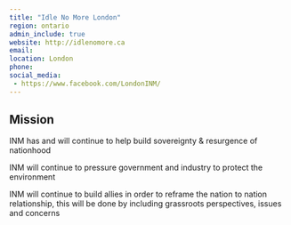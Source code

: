 ```yaml
---
title: "Idle No More London"
region: ontario
admin_include: true
website: http://idlenomore.ca
email: 
location: London
phone: 
social_media: 
 - https://www.facebook.com/LondonINM/
---
```


## Mission

INM has and will continue to help build sovereignty & resurgence of nationhood

INM will continue to pressure government and industry to protect the environment

INM will continue to build allies in order to reframe the nation to nation relationship, this will be done by including grassroots perspectives, issues and concerns

